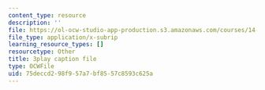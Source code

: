 ```yaml
---
content_type: resource
description: ''
file: https://ol-ocw-studio-app-production.s3.amazonaws.com/courses/14-01-principles-of-microeconomics-fall-2018/75deccd298f957a7bf8557c8593c625a_RnN2rgCrIzs.vtt
file_type: application/x-subrip
learning_resource_types: []
resourcetype: Other
title: 3play caption file
type: OCWFile
uid: 75deccd2-98f9-57a7-bf85-57c8593c625a
---
```


